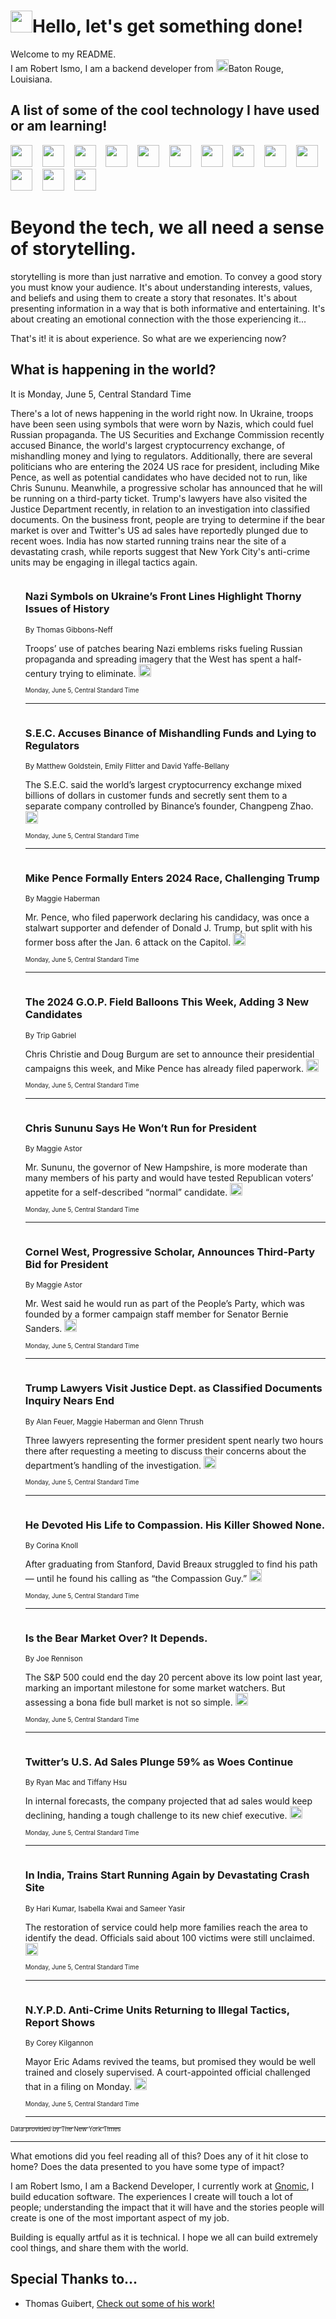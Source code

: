 <h1><img src="https://emojis.slackmojis.com/emojis/images/1643514375/3493/hot-coffee.gif?1643514375" width="35"/>Hello, let's get something done!</h1>

<p>Welcome to my README.<br/>
I am Robert Ismo, I am a backend developer from <img src="https://emojis.slackmojis.com/emojis/images/1638395689/50435/moulin_rouge.png?1638395689" width="20"/>Baton Rouge, Louisiana.</p>
<h2>A list of some of the cool technology I have used or am learning!</h2>
<p>
<img src="https://emojis.slackmojis.com/emojis/images/1643516091/21142/meow_bongotap.gif?1643516091" width="35" alt="">
<img src="https://img.shields.io/badge/Favorite%20Frontend%20Framework-SvelteKit-f83903" alt="">
<img src="https://img.shields.io/badge/Second%20Favorite-Vue-40b581" alt="">
<img src="https://img.shields.io/badge/Most%20Used%20Runtime-Nodejs-78b061" alt="">
<img src="https://emojis.slackmojis.com/emojis/images/1643517416/34482/fire.gif?1643517416" width="35" alt="">
<img src="https://img.shields.io/badge/Javascript%20But%20Better-Typescript-0078ca" alt="">
<img src="https://img.shields.io/badge/Favorite%20Language-Elixir-3e244d" alt="">
<img src="https://img.shields.io/badge/Containerize%20Everything-Docker-6ac9ef" alt="">
<img src="https://emojis.slackmojis.com/emojis/images/1643514596/5999/meow_party.gif?1643514596" width="35" alt="">
<img src="https://img.shields.io/badge/API%20Love%20Language-Graphql-de32a5" alt="">
<img src="https://img.shields.io/badge/Our%20Favorite%20Version%20Controller-Git-e94f33" alt="">
<img src="https://img.shields.io/badge/Favorite%20Database-Redis-d42d1d" alt="">
<img src="https://emojis.slackmojis.com/emojis/images/1643514559/5584/deployparrot.gif?1643514559" width="35" alt="">
<img src="https://img.shields.io/badge/Container%20Interstate-RabbitMQ-f66200" alt="">
<img src="https://img.shields.io/badge/Gotta%20Learn-Kubernetes-316adf" alt="">
<img src="https://img.shields.io/badge/Really%20Mature%20Now-WASM-654fef" alt="">
<img src="https://emojis.slackmojis.com/emojis/images/1666642497/61942/dance_vibe.gif?1666642497" width="35" alt="">
<img src="https://img.shields.io/badge/For%20My%20M1-ARM64-657d96" alt="">
<img src="https://img.shields.io/badge/Loving%20This%20So%20Much-TailwindCSS-17bcb5" alt="">
<img src="https://img.shields.io/badge/Cool%20Build%20Tool-Vite-f9cb24" alt="">
<img src="https://emojis.slackmojis.com/emojis/images/1669231376/62819/working-on-it.gif?1669231376" width="35" alt="">
<img src="https://img.shields.io/badge/Fun%20and%20Easy%20Database-MongoDB-5f8c49" alt="">
<img src="https://img.shields.io/badge/JS%20Life%20Support-NPM-c73737" alt="">
<img src="https://img.shields.io/badge/I%20Liked%20It-DynamoDB-0073b9" alt="">
<img src="https://emojis.slackmojis.com/emojis/images/1643514045/46/question.gif?1643514045" width="35" alt="">
<img src="https://img.shields.io/badge/cool-React-60d6f9" alt="">
<img src="https://img.shields.io/badge/Future%20Big%20Project-Lambda-f37e00" alt="">
<img src="https://img.shields.io/badge/NPM%20But%20Better-PNPM-f1aa07" alt="">
<img src="https://emojis.slackmojis.com/emojis/images/1643514943/9662/fbwow.gif?1643514943" width="35" alt="">
<img src="https://img.shields.io/badge/First%20Language-C-662079" alt="">
<img src="https://img.shields.io/badge/Where%20I%20Deploy%20Frontend-Vercel-000000" alt="">
<img src="https://img.shields.io/badge/Who%20Does%20not%20Want%20an%20App-Swift-f9492a" alt="">
<img src="https://emojis.slackmojis.com/emojis/images/1643514058/151/javascript.png?1643514058" width="35" alt="">
<img src="https://img.shields.io/badge/cool-Python-fbd542" alt="">
<img src="https://img.shields.io/badge/Favorite%20Something-Stripe-656cdc" alt="">
<img src="https://img.shields.io/badge/Of%20Course-HTML5-ed6327" alt="">
<img src="https://emojis.slackmojis.com/emojis/images/1660415405/60731/bomb.gif?1660415405" width="35" alt="">
<img src="https://img.shields.io/badge/hate-CSS-2964ec" alt="">
<img src="https://img.shields.io/badge/Learning-CircleCI-141215" alt="">
<img src="https://img.shields.io/badge/Learning-Rust-fbbb3b" alt="">
<img src="https://emojis.slackmojis.com/emojis/images/1660415397/60712/writing-hand.gif?1660415397" width="35" alt="">
<img src="https://img.shields.io/badge/Dev%20Browser%20of%20Choice-Firefox-cc4e26" alt="">
<img src="https://img.shields.io/badge/Recoverying%20From%20Windows-UNIX-1781e3" alt="">
<img src="https://img.shields.io/badge/LOVE-LogSeq-90c1c2" alt="">
<img src="https://emojis.slackmojis.com/emojis/images/1643514066/223/kirby.gif?1643514066" width="35" alt="">
<img src="https://img.shields.io/badge/Daily%20Driver-MacOS-e6e6e8" alt="">
<img src="https://img.shields.io/badge/Git%20Server-Github-000000" alt="">
<img src="https://img.shields.io/badge/enjoyable-EC2-f17428" alt="">
<img src="https://emojis.slackmojis.com/emojis/images/1643514239/2069/excited.gif?1643514239" width="35" alt="">
</p>
<h1>Beyond the tech, we all need a sense of storytelling.</h1>
<p>storytelling is more than just narrative and emotion. To convey a good story you must know your audience. It's about understanding interests, values, and beliefs and using them to create a story that resonates. It's about presenting information in a way that is both informative and entertaining. It's about creating an emotional connection with the those experiencing it...</p>
<p>That's it! it is about experience. So what are we experiencing now?</p>
<h2>What is happening in the world?</h2>
<p>It is Monday, June 5, Central Standard Time</p>
<p>
There&#39;s a lot of news happening in the world right now. In Ukraine, troops have been seen using symbols that were worn by Nazis, which could fuel Russian propaganda. The US Securities and Exchange Commission recently accused Binance, the world&#39;s largest cryptocurrency exchange, of mishandling money and lying to regulators. Additionally, there are several politicians who are entering the 2024 US race for president, including Mike Pence, as well as potential candidates who have decided not to run, like Chris Sununu. Meanwhile, a progressive scholar has announced that he will be running on a third-party ticket. Trump&#39;s lawyers have also visited the Justice Department recently, in relation to an investigation into classified documents. On the business front, people are trying to determine if the bear market is over and Twitter&#39;s US ad sales have reportedly plunged due to recent woes. India has now started running trains near the site of a devastating crash, while reports suggest that New York City&#39;s anti-crime units may be engaging in illegal tactics again.</p>
<ol>
<img src="https://img.shields.io/badge/-world-blue" alt="">
<h3>Nazi Symbols on Ukraine’s Front Lines Highlight Thorny Issues of History</h3>
<sub>By Thomas Gibbons-Neff</sub>
<p>Troops’ use of patches bearing Nazi emblems risks fueling Russian propaganda and spreading imagery that the West has spent a half-century trying to eliminate.  <a href="https://nyti.ms/43BTtj6"><img src="https://developer.nytimes.com/files/poweredby_nytimes_30b.png?v=1583354208352" height="20"></a></p>
<sub><sub>Monday, June 5, Central Standard Time</sub></sub>
<hr/>
<img src="https://img.shields.io/badge/-business-blue" alt="">
<h3>S.E.C. Accuses Binance of Mishandling Funds and Lying to Regulators</h3>
<sub>By Matthew Goldstein, Emily Flitter and David Yaffe-Bellany</sub>
<p>The S.E.C. said the world’s largest cryptocurrency exchange mixed billions of dollars in customer funds and secretly sent them to a separate company controlled by Binance’s founder, Changpeng Zhao.  <a href="https://nyti.ms/3IXVY7x"><img src="https://developer.nytimes.com/files/poweredby_nytimes_30b.png?v=1583354208352" height="20"></a></p>
<sub><sub>Monday, June 5, Central Standard Time</sub></sub>
<hr/>
<img src="https://img.shields.io/badge/-us-blue" alt="">
<h3>Mike Pence Formally Enters 2024 Race, Challenging Trump</h3>
<sub>By Maggie Haberman</sub>
<p>Mr. Pence, who filed paperwork declaring his candidacy, was once a stalwart supporter and defender of Donald J. Trump, but split with his former boss after the Jan. 6 attack on the Capitol.  <a href="https://nyti.ms/3IX0mnA"><img src="https://developer.nytimes.com/files/poweredby_nytimes_30b.png?v=1583354208352" height="20"></a></p>
<sub><sub>Monday, June 5, Central Standard Time</sub></sub>
<hr/>
<img src="https://img.shields.io/badge/-us-blue" alt="">
<h3>The 2024 G.O.P. Field Balloons This Week, Adding 3 New Candidates</h3>
<sub>By Trip Gabriel</sub>
<p>Chris Christie and Doug Burgum are set to announce their presidential campaigns this week, and Mike Pence has already filed paperwork.  <a href="https://nyti.ms/3MT2jCA"><img src="https://developer.nytimes.com/files/poweredby_nytimes_30b.png?v=1583354208352" height="20"></a></p>
<sub><sub>Monday, June 5, Central Standard Time</sub></sub>
<hr/>
<img src="https://img.shields.io/badge/-us-blue" alt="">
<h3>Chris Sununu Says He Won’t Run for President</h3>
<sub>By Maggie Astor</sub>
<p>Mr. Sununu, the governor of New Hampshire, is more moderate than many members of his party and would have tested Republican voters’ appetite for a self-described “normal” candidate.  <a href="https://nyti.ms/42qk7e2"><img src="https://developer.nytimes.com/files/poweredby_nytimes_30b.png?v=1583354208352" height="20"></a></p>
<sub><sub>Monday, June 5, Central Standard Time</sub></sub>
<hr/>
<img src="https://img.shields.io/badge/-us-blue" alt="">
<h3>Cornel West, Progressive Scholar, Announces Third-Party Bid for President</h3>
<sub>By Maggie Astor</sub>
<p>Mr. West said he would run as part of the People’s Party, which was founded by a former campaign staff member for Senator Bernie Sanders.  <a href="https://nyti.ms/3OSJulp"><img src="https://developer.nytimes.com/files/poweredby_nytimes_30b.png?v=1583354208352" height="20"></a></p>
<sub><sub>Monday, June 5, Central Standard Time</sub></sub>
<hr/>
<img src="https://img.shields.io/badge/-us-blue" alt="">
<h3>Trump Lawyers Visit Justice Dept. as Classified Documents Inquiry Nears End</h3>
<sub>By Alan Feuer, Maggie Haberman and Glenn Thrush</sub>
<p>Three lawyers representing the former president spent nearly two hours there after requesting a meeting to discuss their concerns about the department’s handling of the investigation.  <a href="https://nyti.ms/45P5fsk"><img src="https://developer.nytimes.com/files/poweredby_nytimes_30b.png?v=1583354208352" height="20"></a></p>
<sub><sub>Monday, June 5, Central Standard Time</sub></sub>
<hr/>
<img src="https://img.shields.io/badge/-us-blue" alt="">
<h3>He Devoted His Life to Compassion. His Killer Showed None.</h3>
<sub>By Corina Knoll</sub>
<p>After graduating from Stanford, David Breaux struggled to find his path — until he found his calling as “the Compassion Guy.”  <a href="https://nyti.ms/42m61uc"><img src="https://developer.nytimes.com/files/poweredby_nytimes_30b.png?v=1583354208352" height="20"></a></p>
<sub><sub>Monday, June 5, Central Standard Time</sub></sub>
<hr/>
<img src="https://img.shields.io/badge/-business-blue" alt="">
<h3>Is the Bear Market Over? It Depends.</h3>
<sub>By Joe Rennison</sub>
<p>The S&amp;P 500 could end the day 20 percent above its low point last year, marking an important milestone for some market watchers. But assessing a bona fide bull market is not so simple.  <a href="https://nyti.ms/3oLA94e"><img src="https://developer.nytimes.com/files/poweredby_nytimes_30b.png?v=1583354208352" height="20"></a></p>
<sub><sub>Monday, June 5, Central Standard Time</sub></sub>
<hr/>
<img src="https://img.shields.io/badge/-technology-blue" alt="">
<h3>Twitter’s U.S. Ad Sales Plunge 59% as Woes Continue</h3>
<sub>By Ryan Mac and Tiffany Hsu</sub>
<p>In internal forecasts, the company projected that ad sales would keep declining, handing a tough challenge to its new chief executive.  <a href="https://nyti.ms/42pyeQT"><img src="https://developer.nytimes.com/files/poweredby_nytimes_30b.png?v=1583354208352" height="20"></a></p>
<sub><sub>Monday, June 5, Central Standard Time</sub></sub>
<hr/>
<img src="https://img.shields.io/badge/-world-blue" alt="">
<h3>In India, Trains Start Running Again by Devastating Crash Site</h3>
<sub>By Hari Kumar, Isabella Kwai and Sameer Yasir</sub>
<p>The restoration of service could help more families reach the area to identify the dead. Officials said about 100 victims were still unclaimed.  <a href="https://nyti.ms/45KCIEt"><img src="https://developer.nytimes.com/files/poweredby_nytimes_30b.png?v=1583354208352" height="20"></a></p>
<sub><sub>Monday, June 5, Central Standard Time</sub></sub>
<hr/>
<img src="https://img.shields.io/badge/-nyregion-blue" alt="">
<h3>N.Y.P.D. Anti-Crime Units Returning to Illegal Tactics, Report Shows</h3>
<sub>By Corey Kilgannon</sub>
<p>Mayor Eric Adams revived the teams, but promised they would be well trained and closely supervised. A court-appointed official challenged that in a filing on Monday.  <a href="https://nyti.ms/3OZ7Ytl"><img src="https://developer.nytimes.com/files/poweredby_nytimes_30b.png?v=1583354208352" height="20"></a></p>
<sub><sub>Monday, June 5, Central Standard Time</sub></sub>
<hr/>
</ol>
<a href="https://developer.nytimes.com"><sub><sub>Data provided by The New York Times</sub></sub></a>
<hr/>
<p>What emotions did you feel reading all of this? Does any of it hit close to home? Does the data presented to you have some type of impact?</p>
<p>I am Robert Ismo, I am a Backend Developer, I currently work at <a href="https://gnomic.education/">Gnomic</a>, I build education software. The experiences I create will touch a lot of people; understanding the impact that it will have and the stories people will create is one of the most important aspect of my job.</p>
<p>Building is equally artful as it is technical. I hope we all can build extremely cool things, and share them with the world.</p>
<h2>Special Thanks to...</h2>
<ul>
<li>Thomas Guibert, <a href="https://github.com/thmsgbrt/thmsgbrt">Check out some of his work!</a></li>
</ul>